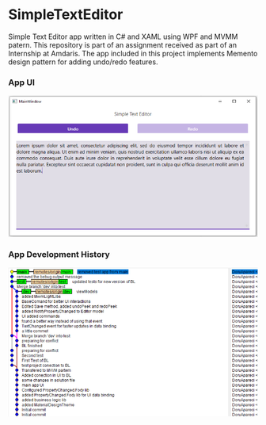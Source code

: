 # SimpleTextEditor
 Simple Text Editor app written in C# and XAML using WPF and MVMM patern.  This repository is part of an assignment received as part of an Internship at Amdaris.  The app included in this project implements Memento design pattern for adding undo/redo features.

### App UI
![](https://github.com/DoruApareci/SimpleTextEditor/blob/main/imgs/UI.png)
### App Development History
![](https://github.com/DoruApareci/SimpleTextEditor/blob/main/imgs/dev_history.png)